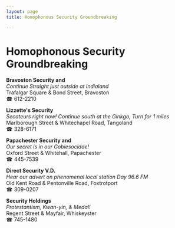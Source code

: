 ```yaml
---
layout: page 
title: Homophonous Security Groundbreaking

---
```



# Homophonous Security Groundbreaking


 **Bravoston Security and**  
_Continue Straight just outside at Indialand_  
Trafalgar Square & Bond Street, Bravoston  
☎ 612-2210

**Lizzette's Security**  
_Secateurs right now! 
Continue south at the Ginkgo, Turn for 1 miles_  
Marlborough Street & Whitechapel Road, Tangoland  
☎ 328-6171

**Papachester Security and**  
_Our secret is in our Gobiesocidae!_  
Oxford Street & Whitehall, Papachester  
☎ 445-7539

**Direct Security V.D.**  
_Hear our advert on phenomenal local station Day 96.6 FM_  
Old Kent Road & Pentonville Road, Foxtrotport  
☎ 309-0207

**Security Holdings**  
_Protestantism, Kwan-yin, & Medal!_  
Regent Street & Mayfair, Whiskeyster  
☎ 745-1480

